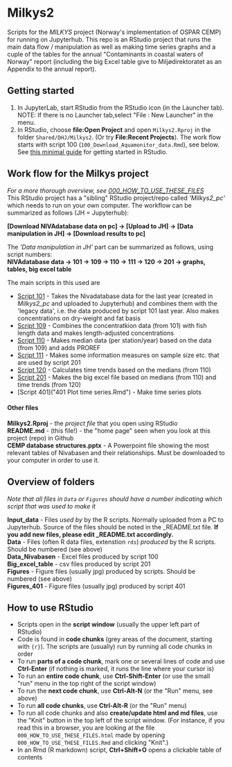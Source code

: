 # Milkys2  
Scripts for the *MILKYS* project (Norway's implementation of OSPAR CEMP) for running on Jupyterhub. This repo is an RStudio project that runs the main data flow / manipulation as well as making time series graphs and a cuple of the tables for the annual "Contaminants in coastal waters of Norway" report (including the big Excel table give to Miljødirektoratet as an Appendix to the annual report).   

## Getting started  
1. In JupyterLab, start RStudio from the RStudio icon (in the Launcher tab). NOTE: If there is no Launcher tab,select "File : New Launcher" in the menu.   
2. In RStudio, choose **file:Open Project** and open `Milkys2.Rproj` in the folder `Shared/DHJ/Milkys2`. (Or try **File:Recent Projects**). The work flow starts with script 100 (`100_Download_Aquamonitor_data.Rmd`), see below. See [this minimal guide](https://github.com/DagHjermann/Milkys2#how-to-use-rstudio) for getting started in RStudio.     

## Work flow for the Milkys project   
*For a more thorough overview, see [000_HOW_TO_USE_THESE_FILES](000_HOW_TO_USE_THESE_FILES.html)*  
This RStudio project has a "sibling" RStudio project/repo called *'Milkys2_pc'* which needs to run on your own computer. The workflow can be summarized as follows (JH = Jupyterhub):  
  
**[Download NIVAdatabase data on pc] -> [Upload to JH] -> [Data manipulation in JH] -> [Download results to pc]**  
  
The *'Data manipulation in JH'* part can be summarized as follows, using script numbers:    
**NIVAdatabase data -> 101 -> 109 -> 110 -> 111 -> 120 -> 201 -> graphs, tables, big excel table**  

The main scripts in this used are  
- [Script 101]("101_Combine_with_legacy_data_2020.Rmd") - Takes the Nivadatabase data for the last year (created in *Milkys2_pc* and uploaded to Jupyterhub) and combines them with the 'legacy data', i.e. the data produced by script 101 last year. Also makes concentrations on dry-weight and fat basis  
- [Script 109]("109_Adjust_for_fish_length.Rmd") - Combines the concentratkion data (from 101) with fish length data and makes length-adjusted concentrations   
- [Script 110]("110_Medians_and_PROREF.Rmd") - Makes median data (per station/year) based on the data (from 109) and adds PROREF   
- [Script 111]("111_Nstring_SD_DDI.Rmd") - Makes some information measures on sample size etc. that are used by script 201 
- [Script 120]("120_Calculate_trends.Rmd") - Calculates time trends based on the medians (from 110)  
- [Script 201]("201_Make_big_excel_file.Rmd") - Makes the big excel file based on medians (from 110) and time trends (from 120)  
- [Script 401]("401 Plot time series.Rmd") - Make time series plots  

#### Other files  
**Milkys2.Rproj** - the *project file* that you open using RStudio                                
**README.md** - (this file!) - the "home page" seen when you look at this project (repo) in Github       
**CEMP database structures.pptx** - A Powerpoint file showing the most relevant tables of Nivabasen and their relationships. Must be downloaded to your computer in order to use it.      

## Overview of folders  
*Note that all files in `Data` or `Figures` should have a number indicating which script that was used to make it*                                     
  
**Input_data** - Files *used by* by the R scripts. Normally uploaded from a PC to Jupyterhub. Source of the files should be noted in the _README.txt file.  **If you add new files, please edit _README.txt accordingly.**                     
**Data** - Files (often R data files, extenstion `rds`) *produced* by the R scripts. Should be numbered (see above)               
**Data_Nivabasen** - Excel files produced by script 100                                 
**Big_excel_table** - csv files produced by script 201  
**Figures** - Figure files (usually jpg) produced by scripts. Should be numbered (see above)                                         
**Figures_401** - Figure files (usually jpg) produced by script 401  

## How to use RStudio  
- Scripts open in the **script window** (usually the upper left part of RStudio)   
- Code is found in **code chunks** (grey areas of the document, starting with `{r}`). The scripts are (usually) run by running all code chunks in order  
- To run **parts of a code chunk**, mark one or several lines of code and use **Ctrl-Enter** (if nothing is marked, it runs the line where your cursor is)  
- To run an **entire code chunk**, use **Ctrl-Shift-Enter** (or use the small "run" menu in the top right of the script window)  
- To run the **next code chunk**, use **Ctrl-Alt-N** (or the "Run" menu, see above)    
- To run **all code chunks**, use **Ctrl-Alt-R** (or the "Run" menu)    
- To run all code chunks and also **create/update html and md files**, use the "Knit" button in the top left of the script window. (For instance, if you read this in a browser, you are looking at the file `000_HOW_TO_USE_THESE_FILES.html` made by opening `000_HOW_TO_USE_THESE_FILES.Rmd` and clicking "Knit".)     
- In an Rmd (R markdown) script, **Ctrl+Shift+O** opens a clickable table of contents    
   
